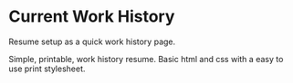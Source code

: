 # Current Work History
Resume setup as a quick work history page.

Simple, printable, work history resume. Basic html and css with a easy to use print stylesheet.
